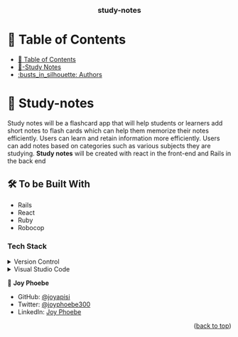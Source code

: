 <a name="readme-top"></a>

<div align="center">
  <br/>

  <h3><b>study-notes</b></h3>

</div>

<!-- TABLE OF CONTENTS -->

# 📗 Table of Contents

- [📗 Table of Contents](#-table-of-contents)
- [📖-Study Notes](#about-project)
- [:busts\_in\_silhouette: Authors ](#busts_in_silhouette-authors-)

<!-- PROJECT DESCRIPTION -->

# 📖 Study-notes <a name="about-project"></a>

Study notes will be a flashcard app that will help students or learners add short notes to flash cards which can help them memorize their notes efficiently. Users can learn and retain information more efficiently. Users can add notes based on categories such as various subjects they are studying.
**Study notes** will be created with 
react in the front-end and Rails in the back end

## :hammer_and_wrench: To be Built With <a name="built-with"></a>
- Rails
- React 
- Ruby
- Robocop

### Tech Stack <a name="tech-stack"></a>
<details>
  <summary>Version Control</summary>
  <ul>
    <li><a href="https://github.com/">Git Hub</a></li>
  </ul>
</details>
<details>
  <summary>Visual Studio Code</summary>
  <ul>
    <li><a href="https://code.visualstudio.com">Visual Studio Code</a></li>
  </ul>
</details>

<!-- Features -->

:bust_in_silhouette: **Joy Phoebe**
- GitHub: [@joyapisi](https://github.com/joyapisi)
- Twitter: [@joyphoebe300](https://twitter.com/joyphoebe300)
- LinkedIn: [Joy Phoebe](https://www.linkedin.com/in/joyapisi/)

<!-- FUTURE FEATURES -->

<p align="right">(<a href="#readme-top">back to top</a>)</p>
